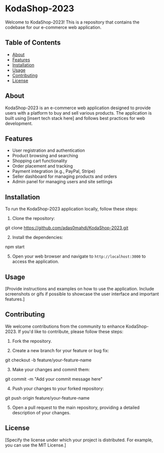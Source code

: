 # KodaShop-2023

Welcome to KodaShop-2023! This is a repository that contains the codebase for our e-commerce web application.

## Table of Contents

- [About](#about)
- [Features](#features)
- [Installation](#installation)
- [Usage](#usage)
- [Contributing](#contributing)
- [License](#license)

## About

KodaShop-2023 is an e-commerce web application designed to provide users with a platform to buy and sell various products. The application is built using [insert tech stack here] and follows best practices for web development.

## Features

- User registration and authentication
- Product browsing and searching
- Shopping cart functionality
- Order placement and tracking
- Payment integration (e.g., PayPal, Stripe)
- Seller dashboard for managing products and orders
- Admin panel for managing users and site settings

## Installation

To run the KodaShop-2023 application locally, follow these steps:

1. Clone the repository:

git clone https://github.com/adas0mahdi/KodaShop-2023.git


2. Install the dependencies:

npm start

5. Open your web browser and navigate to `http://localhost:3000` to access the application.

## Usage

[Provide instructions and examples on how to use the application. Include screenshots or gifs if possible to showcase the user interface and important features.]

## Contributing

We welcome contributions from the community to enhance KodaShop-2023. If you'd like to contribute, please follow these steps:

1. Fork the repository.

2. Create a new branch for your feature or bug fix:

git checkout -b feature/your-feature-name

3. Make your changes and commit them:

git commit -m "Add your commit message here"

4. Push your changes to your forked repository:

git push origin feature/your-feature-name

5. Open a pull request to the main repository, providing a detailed description of your changes.

## License

[Specify the license under which your project is distributed. For example, you can use the MIT License.]


